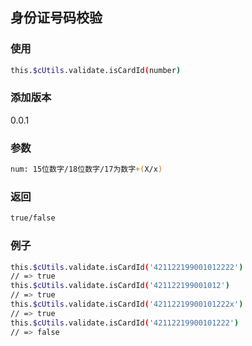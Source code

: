 ## 身份证号码校验

### 使用
```bash
this.$cUtils.validate.isCardId(number)
```

### 添加版本
0.0.1

### 参数
```bash
num: 15位数字/18位数字/17为数字+(X/x)
```

### 返回
```bash
true/false
```

### 例子
```bash
this.$cUtils.validate.isCardId('421122199001012222')
// => true
this.$cUtils.validate.isCardId('421122199001012')
// => true
this.$cUtils.validate.isCardId('42112219900101222x')
// => true
this.$cUtils.validate.isCardId('42112219900101222')
// => false
```
